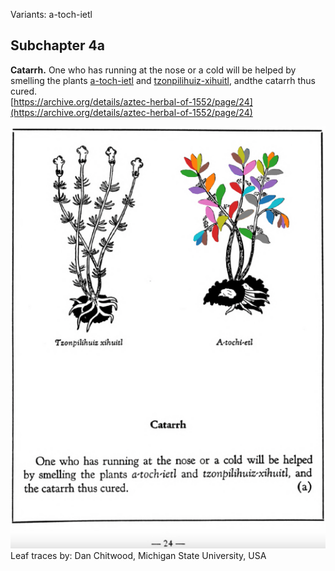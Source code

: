 Variants: a-toch-ietl  

## Subchapter 4a  
**Catarrh.** One who has running at the nose or a cold will be helped by smelling the plants [a-toch-ietl](A-toch-ietl.md) and [tzonpilihuiz-xihuitl](Tzon-pilihuiz-xihuitl.md), andthe catarrh thus cured.  
[https://archive.org/details/aztec-herbal-of-1552/page/24](https://archive.org/details/aztec-herbal-of-1552/page/24)  

![D_ID015_p024_02_A-toch-ietl.png](assets/D_ID015_p024_02_A-toch-ietl.png)  
Leaf traces by: Dan Chitwood, Michigan State University, USA  
